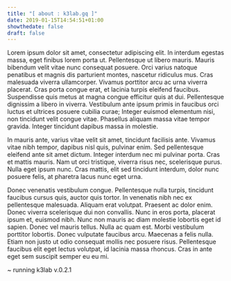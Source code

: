```yaml
---
title: "[ about : k3lab.gq ]"
date: 2019-01-15T14:54:51+01:00
showthedate: false
draft: false
---
```


Lorem ipsum dolor sit amet, consectetur adipiscing elit. In interdum egestas massa, eget finibus lorem porta ut. Pellentesque ut libero mauris. Mauris bibendum velit vitae nunc consequat posuere. Orci varius natoque penatibus et magnis dis parturient montes, nascetur ridiculus mus. Cras malesuada viverra ullamcorper. Vivamus porttitor arcu ac urna viverra placerat. Cras porta congue erat, et lacinia turpis eleifend faucibus. Suspendisse quis metus at magna congue efficitur quis at dui. Pellentesque dignissim a libero in viverra. Vestibulum ante ipsum primis in faucibus orci luctus et ultrices posuere cubilia curae; Integer euismod elementum nisi, non tincidunt velit congue vitae. Phasellus aliquam massa vitae tempor gravida. Integer tincidunt dapibus massa in molestie.

In mauris ante, varius vitae velit sit amet, tincidunt facilisis ante. Vivamus vitae nibh tempor, dapibus nisl quis, pulvinar enim. Sed pellentesque eleifend ante sit amet dictum. Integer interdum nec mi pulvinar porta. Cras et mattis mauris. Nam ut orci tristique, viverra risus nec, scelerisque purus. Nulla eget ipsum nunc. Cras mattis, elit sed tincidunt interdum, dolor nunc posuere felis, at pharetra lacus nunc eget urna.

Donec venenatis vestibulum congue. Pellentesque nulla turpis, tincidunt faucibus cursus quis, auctor quis tortor. In venenatis nibh nec ex pellentesque malesuada. Aliquam erat volutpat. Praesent ac dolor enim. Donec viverra scelerisque dui non convallis. Nunc in eros porta, placerat ipsum et, euismod nibh. Nunc non mauris ac diam molestie lobortis eget id sapien. Donec vel mauris tellus. Nulla ac quam est. Morbi vestibulum porttitor lobortis. Donec vulputate faucibus arcu. Maecenas a felis nulla. Etiam non justo ut odio consequat mollis nec posuere risus. Pellentesque faucibus elit eget lectus volutpat, id lacinia massa rhoncus. Cras in ante eget sem suscipit semper eu eu mi.


~ running k3lab v.0.2.1
